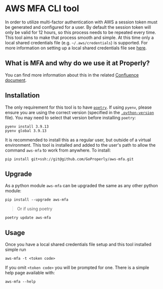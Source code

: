 # AWS MFA CLI tool

In order to utilize multi-factor authentication with AWS a session token must be generated and configured for a user. By default the session token will only be valid for 12 hours, so this process needs to be repeated every time. This tool aims to make that process smooth and simple. At this time only a local shared credentials file (e.g. `~/.aws/credentials`) is supported. For more information on setting up a local shared credentials file see [here](https://docs.aws.amazon.com/cli/latest/userguide/cli-configure-files.html).

## What is MFA and why do we use it at Properly?
You can find more information about this in the related [Confluence document](https://prop.atlassian.net/wiki/spaces/TECH/pages/2457731237/HOW+TO+add+MFA+to+your+AWS+IAM+account?focusedCommentId=2476867591).

## Installation
The only requirement for this tool is to have [`poetry`](https://python-poetry.org/). If using `pyenv`, please ensure you are using the correct version (specified in the [`.python-version`](./.python-version) file). You may need to select that version before installing `poetry`:
```shell
pyenv install 3.9.13
pyenv global 3.9.13
```

It is recommended to install this as a regular user, but outside of a virtual environment. This tool is installed and added to the user's path to allow the command `aws-mfa` to work from anywhere. To install:
```shell
pip install git+ssh://git@github.com/GoProperly/aws-mfa.git
```

## Upgrade
As a python module `aws-mfa` can be upgraded the same as any other python module:
```shell
pip install --upgrade aws-mfa
```
> Or if using poetry
```shell
poetry update aws-mfa
```

## Usage
Once you have a local shared credentials file setup and this tool installed simple run
```shell
aws-mfa -t <token code>
```

If you omit `<token code>` you will be prompted for one.
There is a simple help page available with:
```shell
aws-mfa --help
```
